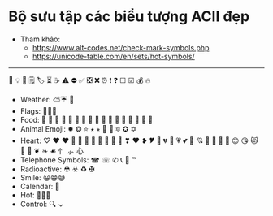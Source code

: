 # Bộ sưu tập các biểu tượng ACII đẹp

- Tham khảo:
	- https://www.alt-codes.net/check-mark-symbols.php
	- https://unicode-table.com/en/sets/hot-symbols/

--- 
🔄 💡 📔 🗒️ 🏷️ ⏳ ☕ ⚠ ⛔ ✅ ❎ ❌ ⏰ ❗ ❓ ☐ ☑ 💰 🔥
- Weather: ⛅☔ 🌁
- Flags: 🚩🎌🏁
- Food:  🍇 🍈 🍉 🍊 🍋 🍌 🍍 🥭 🍎 🍏 🍐 🍑 🍒 🍓 🥝 🍅 🥥
- Animal Emoji: ✹ ❂ ⭐ ⭑ ⭒ 🌟 🌠 🔯 ✪ ✡
- Heart: ♡ ♥ ❤ 🖤 💙 💚 💛 💜 🧡 🤍 🤎 ❣ ❤ ❥ 🎔 💓 💔 💖 💗 💕 💞 💘 💝 💟 💌 🥰 😍 😘 😻 💑 💏 ❦ ❧ ☙ ⺖ ⺗ ⼼
- Telephone Symbols: ☎ ☏ ✆ 📞 📱 ℡
- Radioactive: ☢ ☣ ♻ ✠
- Smile: 😀😁😅
- Calendar: 📅
- Hot: 🚒🔥🧯
- Control: 🔍 ⌄